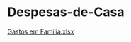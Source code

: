 # Despesas-de-Casa

[Gastos em Familia.xlsx](https://github.com/Amandissima/Despesas-de-Casa/files/12403295/Gastos.em.Familia.xlsx)
